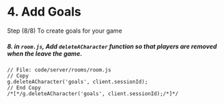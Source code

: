 # 4. Add Goals

Step (8/8) To create goals for your game

##### 8. in `room.js`, Add `deleteACharacter` function so that players are removed when the leave the game.

```
// File: code/server/rooms/room.js
// Copy 
g.deleteACharacter('goals', client.sessionId);
// End Copy
/*[*/g.deleteACharacter('goals', client.sessionId);/*]*/
```

